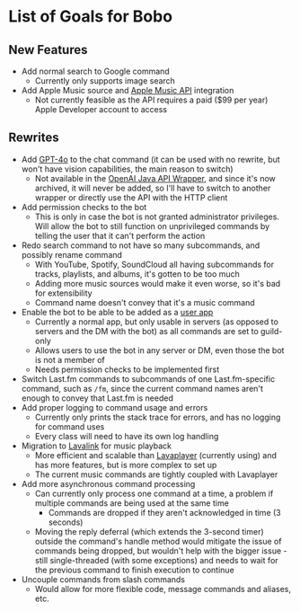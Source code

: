 # List of Goals for Bobo
## New Features
* Add normal search to Google command
  * Currently only supports image search
* Add Apple Music source and [Apple Music API](https://developer.apple.com/documentation/applemusicapi/) integration
  * Not currently feasible as the API requires a paid ($99 per year) Apple Developer account to access
## Rewrites
* Add [GPT-4o](https://platform.openai.com/docs/models/gpt-4o) to the chat command (it can be used with no rewrite, but won't have vision capabilities, the main reason to switch)
  * Not available in the [OpenAI Java API Wrapper](https://github.com/TheoKanning/openai-java/), and since it's now archived, it will never be added, so I'll have to switch to another wrapper or directly use the API with the HTTP client
* Add permission checks to the bot
  * This is only in case the bot is not granted administrator privileges. Will allow the bot to still function on unprivileged commands by telling the user that it can't perform the action
* Redo search command to not have so many subcommands, and possibly rename command
  * With YouTube, Spotify, SoundCloud all having subcommands for tracks, playlists, and albums, it's gotten to be too much
  * Adding more music sources would make it even worse, so it's bad for extensibility
  * Command name doesn't convey that it's a music command
* Enable the bot to be able to be added as a [user app](https://discord.com/developers/docs/tutorials/developing-a-user-installable-app)
  * Currently a normal app, but only usable in servers (as opposed to servers and the DM with the bot) as all commands are set to guild-only
  * Allows users to use the bot in any server or DM, even those the bot is not a member of
  * Needs permission checks to be implemented first
* Switch Last.fm commands to subcommands of one Last.fm-specific command, such as `/fm`, since the current command names aren't enough to convey that Last.fm is needed
* Add proper logging to command usage and errors
  * Currently only prints the stack trace for errors, and has no logging for command uses
  * Every class will need to have its own log handling
* Migration to [Lavalink](https://lavalink.dev/index.html) for music playback
  * More efficient and scalable than [Lavaplayer](https://github.com/lavalink-devs/lavaplayer) (currently using) and has more features, but is more complex to set up
  * The current music commands are tightly coupled with Lavaplayer
* Add more asynchronous command processing
  * Can currently only process one command at a time, a problem if multiple commands are being used at the same time
    * Commands are dropped if they aren't acknowledged in time (3 seconds)
  * Moving the reply deferral (which extends the 3-second timer) outside the command's handle method would mitigate the issue of commands being dropped, but wouldn't help with the bigger issue - still single-threaded (with some exceptions) and needs to wait for the previous command to finish execution to continue
* Uncouple commands from slash commands
  * Would allow for more flexible code, message commands and aliases, etc.